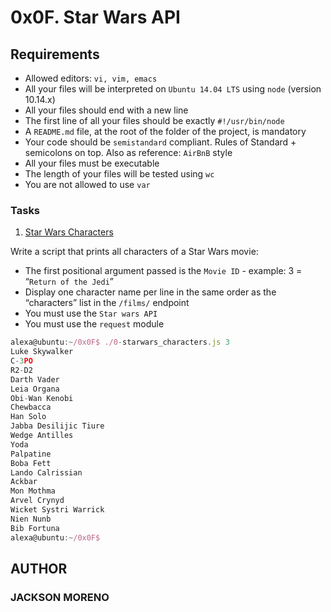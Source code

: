 # 0x0F. Star Wars API

## Requirements

+ Allowed editors: `vi, vim, emacs`
+ All your files will be interpreted on `Ubuntu 14.04 LTS` using `node` (version 10.14.x)
+ All your files should end with a new line
+ The first line of all your files should be exactly `#!/usr/bin/node`
+ A `README.md` file, at the root of the folder of the project, is mandatory
+ Your code should be `semistandard` compliant. Rules of Standard + semicolons on top. Also as reference: `AirBnB` style
+ All your files must be executable
+ The length of your files will be tested using `wc`
+ You are not allowed to use `var`

### Tasks

1. [Star Wars Characters](0-starwars_characters.js)

Write a script that prints all characters of a Star Wars movie:

+ The first positional argument passed is the `Movie ID` - example: 3 = “`Return of the Jedi`”
+ Display one character name per line in the same order as the “characters” list in the `/films/` endpoint
+ You must use the `Star wars API`
+ You must use the `request` module

```js
alexa@ubuntu:~/0x0F$ ./0-starwars_characters.js 3
Luke Skywalker
C-3PO
R2-D2
Darth Vader
Leia Organa
Obi-Wan Kenobi
Chewbacca
Han Solo
Jabba Desilijic Tiure
Wedge Antilles
Yoda
Palpatine
Boba Fett
Lando Calrissian
Ackbar
Mon Mothma
Arvel Crynyd
Wicket Systri Warrick
Nien Nunb
Bib Fortuna
alexa@ubuntu:~/0x0F$ 
```

## AUTHOR

### JACKSON MORENO
